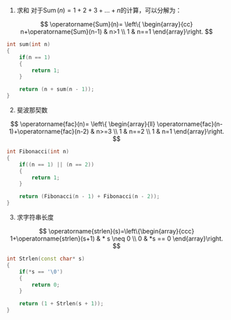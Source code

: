 1. 求和
对于$\operatorname{Sum}(n)=1+2+3+\ldots+n$的计算，可以分解为：

$$
\operatorname{Sum}(n)=
\left\{
\begin{array}{cc}
n+\operatorname{Sum}(n-1) & n>1 \\
1 & n==1
\end{array}\right.
$$

```cpp
int sum(int n)
{
    if(n == 1)
    {
        return 1;
    }

    return (n + sum(n - 1));
}
```

2. 斐波那契数

$$
\operatorname{fac}(n)=
\left\{
\begin{array}{ll}
\operatorname{fac}(n-1)+\operatorname{fac}(n-2) & n>=3 \\
1 & n==2 \\
1 & n=1
\end{array}\right.
$$

```cpp
int Fibonacci(int n)
{
    if((n == 1) || (n == 2))
    {
        return 1;
    }

    return (Fibonacci(n - 1) + Fibonacci(n - 2));
}
```

3. 求字符串长度

$$
\operatorname{strlen}(s)=\left\{\begin{array}{ccc}
1+\operatorname{strlen}(s+1) & * s \neq 0 \\
0 & *s == 0
\end{array}\right.
$$

```cpp
int Strlen(const char* s)
{
    if(*s == '\0')
    {
        return 0;
    }

    return (1 + Strlen(s + 1));
}
```
